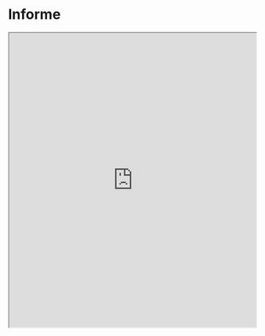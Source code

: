 ﻿# Informe 
<!DOCTYPE html>  
<html lang="en">  
<head>  
		<meta charset="UTF-8">  
		<meta name="viewport" content="width=device-width, initial-scale=1.0">  
		<title>Onshape Model Viewer</title>  
		<script src="https://cad.onshape.com/js/embed.js"></script>  
</head>  
<body>  
		<iframe src="https://cad.onshape.com/documents/48810522679692dac14fdaf2/w/8a74bd5aee4fb77c04011ad8?embedded=true" width="100%" height="600"></iframe>	
</body>  
</html>
